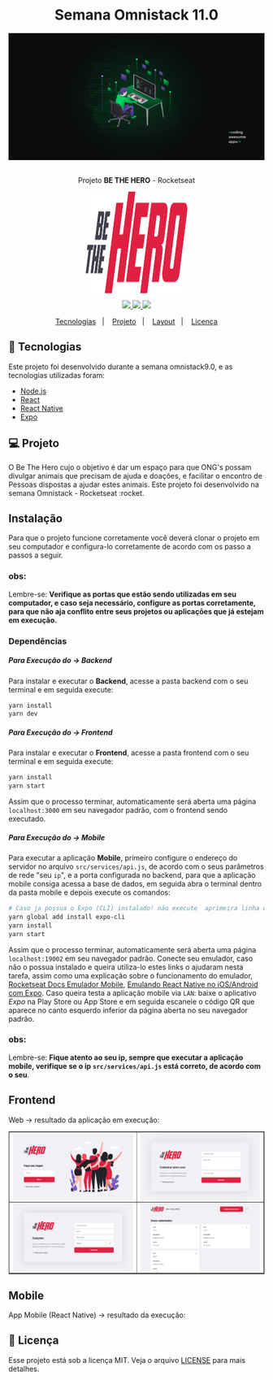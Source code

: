 <h1 align="center"> <strong> Semana Omnistack 11.0 </strong> </h1>

<div align="center">
  <img  height="250" width="550" src="./tmp/img/Wallpaper-OmniStack.jpg" align="center"></img>
</div>

<br />

<p align="center">Projeto <strong>BE THE HERO</strong> - Rocketseat</p>

<div align="center">
  <img height="200" width="200" src="./frontend/src/assets/logo.svg" align="center"></img>
</div>

<p align="center">
  <a aria-label="Versão do Node" href="https://github.com/nodejs/node/blob/master/doc/changelogs/CHANGELOG_V12.md#12.16.1">
    <img src="https://img.shields.io/badge/node.js@lts-12.16.1-informational?logo=Node.JS"></img>
  </a>

  <a aria-label="Versão do React" href="#">
    <img src="https://img.shields.io/badge/react-16.13.1-informational?logo=react"></img>
  </a>
  
  <!--<a aria-label="Versão do Expo" href="#">
    <img src="https://img.shields.io/badge/expo-36.0.0-informational?logo=expo"></img>
  </a>--> 
    
  <a aria-label="Rocketseat" href="#">
    <img src="https://img.shields.io/badge/OmniStack-done-green?logo=data:image/png;base64,iVBORw0KGgoAAAANSUhEUgAAABAAAAAQCAMAAAAoLQ9TAAAALVBMVEVHcExxWsF0XMJzXMJxWcFsUsD///9jRrzY0u6Xh9Gsn9n39fyMecy0qd2bjNJWBT0WAAAABHRSTlMA2Do606wF2QAAAGlJREFUGJVdj1cWwCAIBLEsRU3uf9xobDH8+GZwUYi8i6ucJwrxKE+7D0G9Q4vlYqtmCSjndr4CgCgzlyFgfKfKCVO0LrPKjmiqMxGXkJwNnXskqWG+1oSM+BSwD8f29YLNjvx/OQrn+g99oQSoNmt3PgAAAABJRU5ErkJggg=="></img>
  </a>
  <!--
  <a aria-label="License" href="#">
    <img alt="License" src="https://img.shields.io/badge/license-MIT-brightgreen"></img>
  </a> -->
  
</p>

<p align="center">
  <a href="#rocket-tecnologias">Tecnologias</a>&nbsp;&nbsp;&nbsp;|&nbsp;&nbsp;&nbsp;
  <a href="#-projeto">Projeto</a>&nbsp;&nbsp;&nbsp;|&nbsp;&nbsp;&nbsp;
  <a href="#-layout">Layout</a>&nbsp;&nbsp;&nbsp;|&nbsp;&nbsp;&nbsp;
  <a href="#memo-licença">Licença</a>
</p>

## :rocket: Tecnologias

Este projeto foi desenvolvido durante a semana omnistack9.0, e as tecnologias utilizadas foram:

- [Node.js](https://nodejs.org/en/)
- [React](https://reactjs.org)
- [React Native](https://facebook.github.io/react-native/)
- [Expo](https://expo.io/)

## 💻 Projeto

O Be The Hero cujo o objetivo é dar um espaço para que ONG's possam divulgar animais que precisam de ajuda e doações, e facilitar o encontro de Pessoas dispostas a ajudar estes animais. Este projeto foi desenvolvido na semana Omnistack - Rocketseat :rocket.

## Instalação
Para que o projeto funcione corretamente você deverá clonar o projeto em seu computador e configura-lo corretamente de acordo com os passo a passos a seguir.

### obs:
Lembre-se: **Verifique as portas que estão sendo utilizadas em seu computador, e caso seja necessário, configure as portas corretamente, para que não aja conflito entre seus projetos ou aplicações que já estejam em execução.**

### Dependências

##### Para Execução do -> Backend
Para instalar e executar o **Backend**, acesse a pasta backend com o seu terminal e em seguida execute:
```bash
yarn install
yarn dev
```

##### Para Execução do ->  Frontend
Para instalar e executar o **Frontend**, acesse a pasta frontend com o seu terminal e em seguida execute:
```bash
yarn install
yarn start
```
Assim que o processo terminar, automaticamente será aberta uma página `localhost:3000` em seu navegador padrão, com o frontend sendo executado. 

##### Para Execução do ->  Mobile
Para executar a aplicação **Mobile**, primeiro configure o endereço do servidor no arquivo `src/services/api.js`, de acordo com o seus parâmetros de rede "seu `ip`", e a porta configurada no backend, para que a aplicação mobile consiga acessa a base de dados, em seguida abra o terminal dentro da pasta mobile e depois execute os comandos:
```bash
# Caso ja possua o Expo (CLI) instalado! não execute  aprimeira linha de código
yarn global add install expo-cli
yarn install
yarn start
```
Assim que o processo terminar, automaticamente será aberta uma página `localhost:19002` em seu navegador padrão. Conecte seu emulador, caso não o possua instalado e queira utiliza-lo estes links o ajudaram nesta tarefa, assim como uma explicação sobre o funcionamento do emulador, [Rocketseat Docs Emulador Mobile](https://docs.rocketseat.dev/ambiente-react-native/android/emulador), [Emulando React Native no iOS/Android com Expo](https://www.youtube.com/watch?v=eSjFDWYkdxM).
Caso queira testa a aplicação mobile via `LAN`: baixe o aplicativo *Expo* na Play Store ou App Store e em seguida escaneie o código QR que aparece no canto esquerdo inferior da página aberta no seu navegador padrão.

### obs:
Lembre-se: **Fique atento ao seu ip, sempre que executar a aplicação mobile, verifique se o ip `src/services/api.js` está correto, de acordo com o seu**.

## Frontend
Web -> resultado da aplicação em execução:

<table border="none">
	<tr>
    <td border="none">
      <img src="./tmp/img/login.png" align="center"></img>
    </td>
    <td border="none">
      <img src="./tmp/img/new-incidents.png" align="center"></img>
    </td>
	</tr>
	<tr>
		<td border="none">
			<img src="./tmp/img/new-profile.png" align="center"></img>
		</td>
		<td border="none">
			<img src="./tmp/img/profile.png" align="center"></img>
		</td>
	</tr>
</table>

## Mobile
App Mobile (React Native) -> resultado da execução:
<div align="center">
  
</div>

## :memo: Licença

Esse projeto está sob a licença MIT. Veja o arquivo [LICENSE](LICENSE.md) para mais detalhes.
